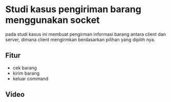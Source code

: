 # Studi kasus pengiriman barang menggunakan socket
pada studi kasus ini membuat pengirman informasi barang antara client dan server, dimana client mengirmkan berdasarkan pilihan yang dipilih nya.

## Fitur
- cek barang
- kirim barang
- keluar command

## Video